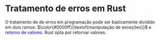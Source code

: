 # Tratamento de erros em Rust

O tratamento de de erros em programação pode ser basicamente dividido em dois ramos:
$\color{#0000ff}{\textsf{manipulação de exceções}}$ e <font color="#0000ff">retorno de valores</font>. Rust opta por retornar valores. 

